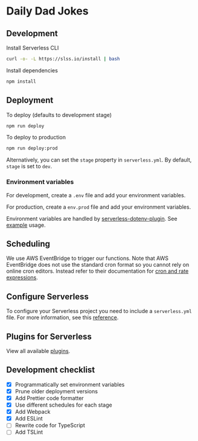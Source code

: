 # Daily Dad Jokes

## Development

Install Serverless CLI

```sh
curl -o- -L https://slss.io/install | bash
```

Install dependencies

```sh
npm install
```

## Deployment

To deploy (defaults to development stage)

```sh
npm run deploy
```

To deploy to production

```sh
npm run deploy:prod
```

Alternatively, you can set the `stage` property in `serverless.yml`. By default, `stage` is set to `dev`.

### Environment variables

For development, create a `.env` file and add your environment variables.

For production, create a `env.prod` file and add your environment variables.

Environment variables are handled by [serverless-dotenv-plugin](https://github.com/neverendingqs/serverless-dotenv-plugin). See [example](https://github.com/neverendingqs/serverless-dotenv-plugin/tree/master/examples/simple-express-app) usage.

## Scheduling

We use AWS EventBridge to trigger our functions. Note that AWS EventBridge does not use the standard cron format so you cannot rely on online cron editors. Instead refer to their documentation for [cron and rate expressions](https://docs.aws.amazon.com/eventbridge/latest/userguide/eb-create-rule-schedule.html).

## Configure Serverless

To configure your Serverless project you need to include a `serverless.yml` file. For more information, see this [reference](https://www.serverless.com/framework/docs/providers/aws/guide/serverless.yml/).

## Plugins for Serverless

View all available [plugins](https://www.serverless.com/plugins/).

## Development checklist

- [x] Programmatically set environment variables
- [x] Prune older deployment versions
- [x] Add Prettier code formatter
- [x] Use different schedules for each stage
- [x] Add Webpack
- [x] Add ESLint
- [ ] Rewrite code for TypeScript
- [ ] Add TSLint
